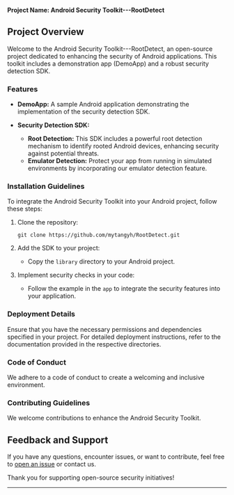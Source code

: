 **Project Name: Android Security Toolkit---RootDetect**

## Project Overview

Welcome to the Android Security Toolkit---RootDetect, an open-source project dedicated to enhancing the security of Android applications. This toolkit includes a demonstration app (DemoApp) and a robust security detection SDK.

### Features

- **DemoApp:** A sample Android application demonstrating the implementation of the security detection SDK.

- **Security Detection SDK:**
  - **Root Detection:** This SDK includes a powerful root detection mechanism to identify rooted Android devices, enhancing security against potential threats.
  - **Emulator Detection:** Protect your app from running in simulated environments by incorporating our emulator detection feature.

### Installation Guidelines

To integrate the Android Security Toolkit into your Android project, follow these steps:

1. Clone the repository:
   ```
   git clone https://github.com/mytangyh/RootDetect.git
   ```

2. Add the SDK to your project:
   - Copy the `library` directory to your Android project.

3. Implement security checks in your code:
   - Follow the example in the `app` to integrate the security features into your application.

### Deployment Details

Ensure that you have the necessary permissions and dependencies specified in your project. For detailed deployment instructions, refer to the documentation provided in the respective directories.

### Code of Conduct

We adhere to a code of conduct to create a welcoming and inclusive environment. 

### Contributing Guidelines

We welcome contributions to enhance the Android Security Toolkit. 

## Feedback and Support

If you have any questions, encounter issues, or want to contribute, feel free to [open an issue](https://github.com/your-username/AndroidSecurityToolkit/issues) or contact us.

Thank you for supporting open-source security initiatives!

-----
